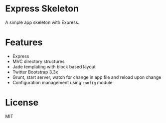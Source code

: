 # Express Skeleton
A simple app skeleton with Express. 

# Features
- Express
- MVC directory structures
- Jade templating with block based layout
- Twitter Bootstrap 3.3x
- Grunt, start server, watch for change in app file and reload upon change
- Configuration management using `config` module

# License
MIT